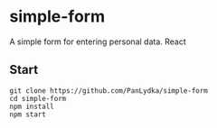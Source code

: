 # simple-form
A simple form for entering personal data. React


## Start

```
git clone https://github.com/PanLydka/simple-form
cd simple-form
npm install
npm start
```
